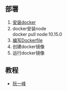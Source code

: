 ## 部署
1. [安装docker](https://www.runoob.com/docker/docker-tutorial.html)  
2. docker安装node  
   docker pull node:10.15.0  
3. [编写Dockerfile](https://www.jianshu.com/p/c170f59ea3cb)  
4. 创建docker镜像  
5. 运行docker镜像  

## 教程
* [阮一峰](http://www.ruanyifeng.com/blog/2018/02/docker-tutorial.html)  